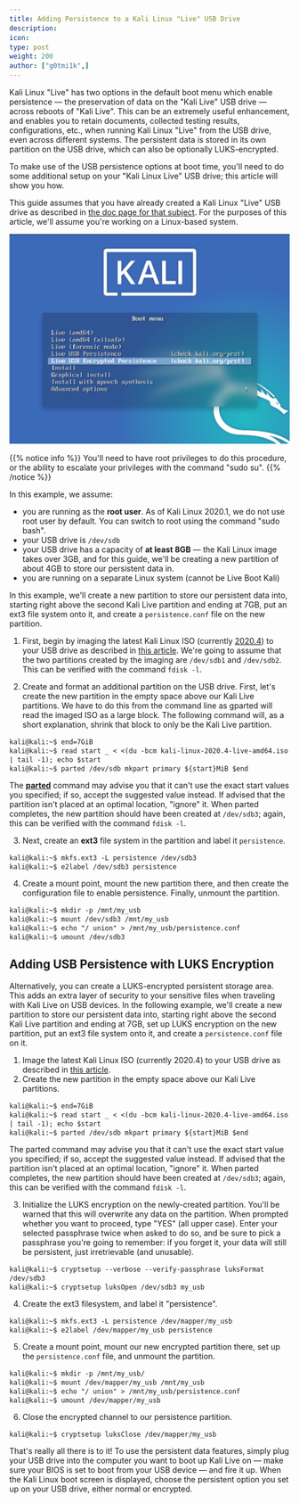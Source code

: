 ```yaml
---
title: Adding Persistence to a Kali Linux "Live" USB Drive
description:
icon:
type: post
weight: 200
author: ["g0tmi1k",]
---
```


Kali Linux "Live" has two options in the default boot menu which enable persistence — the preservation of data on the "Kali Live" USB drive — across reboots of "Kali Live". This can be an extremely useful enhancement, and enables you to retain documents, collected testing results, configurations, etc., when running Kali Linux "Live" from the USB drive, even across different systems. The persistent data is stored in its own partition on the USB drive, which can also be optionally LUKS-encrypted.

To make use of the USB persistence options at boot time, you'll need to do some additional setup on your "Kali Linux Live" USB drive; this article will show you how.

This guide assumes that you have already created a Kali Linux "Live" USB drive as described in [the doc page for that subject](/docs/usb/live-usb-install-with-windows/). For the purposes of this article, we'll assume you're working on a Linux-based system.

![](kali-live-usb-persistence.png)

{{% notice info %}}
You'll need to have root privileges to do this procedure, or the ability to escalate your privileges with the command "sudo su".
{{% /notice %}}

In this example, we assume:

- you are running as the **root user**. As of Kali Linux 2020.1, we do not use root user by default. You can switch to root using the command "sudo bash".
- your USB drive is `/dev/sdb`
- your USB drive has a capacity of **at least 8GB** — the Kali Linux image takes over 3GB, and for this guide, we'll be creating a new partition of about 4GB to store our persistent data in.
- you are running on a separate Linux system (cannot be Live Boot Kali)

In this example, we'll create a new partition to store our persistent data into, starting right above the second Kali Live partition and ending at 7GB, put an ext3 file system onto it, and create a `persistence.conf` file on the new partition.

1. First, begin by imaging the latest Kali Linux ISO (currently [2020.4](https://www.kali.org/downloads/)) to your USB drive as described in [this article](/docs/usb/live-usb-install-with-windows/). We're going to assume that the two partitions created by the imaging are `/dev/sdb1` and `/dev/sdb2`. This can be verified with the command `fdisk -l`.

2. Create and format an additional partition on the USB drive.
First, let's create the new partition in the empty space above our Kali Live partitions. We have to do this from the command line as gparted will read the imaged ISO as a large block. The following command will, as a short explanation, shrink that block to only be the Kali Live partition.

```console
kali@kali:~$ end=7GiB
kali@kali:~$ read start _ < <(du -bcm kali-linux-2020.4-live-amd64.iso | tail -1); echo $start
kali@kali:~$ parted /dev/sdb mkpart primary ${start}MiB $end
```

The **[parted](https://packages.debian.org/testing/parted)** command may advise you that it can't use the exact start values you specified; if so, accept the suggested value instead. If advised that the partition isn't placed at an optimal location, "ignore" it. When parted completes, the new partition should have been created at `/dev/sdb3`; again, this can be verified with the command `fdisk -l`.

3. Next, create an **ext3** file system in the partition and label it `persistence`.

```console
kali@kali:~$ mkfs.ext3 -L persistence /dev/sdb3
kali@kali:~$ e2label /dev/sdb3 persistence
```

4. Create a mount point, mount the new partition there, and then create the configuration file to enable persistence. Finally, unmount the partition.

```console
kali@kali:~$ mkdir -p /mnt/my_usb
kali@kali:~$ mount /dev/sdb3 /mnt/my_usb
kali@kali:~$ echo "/ union" > /mnt/my_usb/persistence.conf
kali@kali:~$ umount /dev/sdb3
```

## Adding USB Persistence with LUKS Encryption

Alternatively, you can create a LUKS-encrypted persistent storage area. This adds an extra layer of security to your sensitive files when traveling with Kali Live on USB devices. In the following example, we'll create a new partition to store our persistent data into, starting right above the second Kali Live partition and ending at 7GB, set up LUKS encryption on the new partition, put an ext3 file system onto it, and create a `persistence.conf` file on it.

1. Image the latest Kali Linux ISO (currently 2020.4) to your USB drive as described in [this article](/docs/usb/live-usb-install-with-windows/).
2. Create the new partition in the empty space above our Kali Live partitions.

```console
kali@kali:~$ end=7GiB
kali@kali:~$ read start _ < <(du -bcm kali-linux-2020.4-live-amd64.iso | tail -1); echo $start
kali@kali:~$ parted /dev/sdb mkpart primary ${start}MiB $end
```

The parted command may advise you that it can't use the exact start value you specified; if so, accept the suggested value instead. If advised that the partition isn't placed at an optimal location, "ignore" it. When parted completes, the new partition should have been created at `/dev/sdb3`; again, this can be verified with the command `fdisk -l`.

3. Initialize the LUKS encryption on the newly-created partition. You'll be warned that this will overwrite any data on the partition. When prompted whether you want to proceed, type "YES" (all upper case). Enter your selected passphrase twice when asked to do so, and be sure to pick a passphrase you're going to remember: if you forget it, your data will still be persistent, just irretrievable (and unusable).

```console
kali@kali:~$ cryptsetup --verbose --verify-passphrase luksFormat /dev/sdb3
kali@kali:~$ cryptsetup luksOpen /dev/sdb3 my_usb
```

4. Create the ext3 filesystem, and label it "persistence".

```console
kali@kali:~$ mkfs.ext3 -L persistence /dev/mapper/my_usb
kali@kali:~$ e2label /dev/mapper/my_usb persistence
```

5. Create a mount point, mount our new encrypted partition there, set up the `persistence.conf` file, and unmount the partition.

```console
kali@kali:~$ mkdir -p /mnt/my_usb/
kali@kali:~$ mount /dev/mapper/my_usb /mnt/my_usb
kali@kali:~$ echo "/ union" > /mnt/my_usb/persistence.conf
kali@kali:~$ umount /dev/mapper/my_usb
```

6. Close the encrypted channel to our persistence partition.

```console
kali@kali:~$ cryptsetup luksClose /dev/mapper/my_usb
```

That's really all there is to it! To use the persistent data features, simply plug your USB drive into the computer you want to boot up Kali Live on — make sure your BIOS is set to boot from your USB device — and fire it up. When the Kali Linux boot screen is displayed, choose the persistent option you set up on your USB drive, either normal or encrypted.
